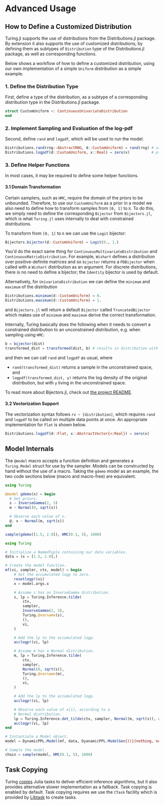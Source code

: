 
# Advanced Usage

## How to Define a Customized Distribution


Turing.jl supports the use of distributions from the Distributions.jl package. By extension it also supports the use of customized distributions, by defining them as subtypes of `Distribution` type of the Distributions.jl package, as well as corresponding functions.


Below shows a workflow of how to define a customized distribution, using our own implementation of a simple `Uniform` distribution as a simple example.


### 1. Define the Distribution Type


First, define a type of the distribution, as a subtype of a corresponding distribution type in the Distributions.jl package.


```julia
struct CustomUniform <: ContinuousUnivariateDistribution
end
```

### 2. Implement Sampling and Evaluation of the log-pdf


Second, define `rand` and `logpdf`, which will be used to run the model.


```julia
Distributions.rand(rng::AbstractRNG, d::CustomUniform) = rand(rng) # sample in [0, 1]
Distributions.logpdf(d::CustomUniform, x::Real) = zero(x)          # p(x) = 1 → logp(x) = 0
```

### 3. Define Helper Functions


In most cases, it may be required to define some helper functions.

#### 3.1 Domain Transformation

Certain samplers, such as `HMC`, require the domain of the priors to be unbounded. Therefore, to use our `CustomUniform` as a prior in a model we also need to define how to transform samples from `[0, 1]` to `ℝ`. To do this, we simply need to define the corresponding `Bijector` from `Bijectors.jl`, which is what `Turing.jl` uses internally to deal with constrained distributions.

To transform from `[0, 1]` to `ℝ` we can use the `Logit` bijector:

```julia
Bijectors.bijector(d::CustomUniform) = Logit(0., 1.)
```

You'd do the exact same thing for `ContinuousMultivariateDistribution` and `ContinuousMatrixDistribution`. For example, `Wishart` defines a distribution over positive-definite matrices and so `bijector` returns a `PDBijector` when called with a `Wishart` distribution as an argument. For discrete distributions, there is no need to define a bijector; the `Identity` bijector is used by default.

Alternatively, for `UnivariateDistribution` we can define the `minimum` and `maximum` of the distribution

```julia
Distributions.minimum(d::CustomUniform) = 0.
Distributions.maximum(d::CustomUniform) = 1.
```

and `Bijectors.jl` will return a default `Bijector` called `TruncatedBijector` which makes use of `minimum` and `maximum` derive the correct transformation.

Internally, Turing basically does the following when it needs to convert a constrained distribution to an unconstrained distribution, e.g. when sampling using `HMC`:
```julia
b = bijector(dist)
transformed_dist = transformed(dist, b) # results in distribution with transformed support + correction for logpdf
```
and then we can call `rand` and `logpdf` as usual, where
- `rand(transformed_dist)` returns a sample in the unconstrained space, and
- `logpdf(transformed_dist, y)` returns the log density of the original distribution, but with `y` living in the unconstrained space.

To read more about Bijectors.jl, check out [the project README](https://github.com/TuringLang/Bijectors.jl).

#### 3.2 Vectorization Support


The vectorization syntax follows `rv ~ [distribution]`, which requires `rand` and `logpdf` to be called on multiple data points at once. An appropriate implementation for `Flat` is shown below.


```julia
Distributions.logpdf(d::Flat, x::AbstractVector{<:Real}) = zero(x)
```


## Model Internals


The `@model` macro accepts a function definition and generates a `Turing.Model` struct for use by the sampler. Models can be constructed by hand without the use of a macro. Taking the `gdemo` model as an example, the two code sections below (macro and macro-free) are equivalent.


```julia
using Turing

@model gdemo(x) = begin
  # Set priors.
  s ~ InverseGamma(2, 3)
  m ~ Normal(0, sqrt(s))

  # Observe each value of x.
  @. x ~ Normal(m, sqrt(s))
end

sample(gdemo([1.5, 2.0]), HMC(0.1, 5), 1000)
```


```julia
using Turing

# Initialize a NamedTuple containing our data variables.
data = (x = [1.5, 2.0],)

# Create the model function.
mf(vi, sampler, ctx, model) = begin
    # Set the accumulated logp to zero.
    resetlogp!(vi)
    x = model.args.x

    # Assume s has an InverseGamma distribution.
    s, lp = Turing.Inference.tilde(
        ctx,
        sampler,
        InverseGamma(2, 3),
        Turing.@varname(s),
        (),
        vi,
    )

    # Add the lp to the accumulated logp.
    acclogp!(vi, lp)

    # Assume m has a Normal distribution.
    m, lp = Turing.Inference.tilde(
        ctx,
        sampler,
        Normal(0, sqrt(s)),
        Turing.@varname(m),
        (),
        vi,
    )

    # Add the lp to the accumulated logp.
    acclogp!(vi, lp)

    # Observe each value of x[i], according to a
    # Normal distribution.
    lp = Turing.Inference.dot_tilde(ctx, sampler, Normal(m, sqrt(s)), x, vi)
    acclogp!(vi, lp)
end

# Instantiate a Model object.
model = DynamicPPL.Model(mf, data, DyanamicPPL.ModelGen{()}(nothing, nothing))

# Sample the model.
chain = sample(model, HMC(0.1, 5), 1000)
```


## Task Copying


Turing [copies](https://github.com/JuliaLang/julia/issues/4085) Julia tasks to deliver efficient inference algorithms, but it also provides alternative slower implementation as a fallback. Task copying is enabled by default. Task copying requires we use the `CTask` facility which is provided by [Libtask](https://github.com/TuringLang/Libtask.jl) to create tasks.


